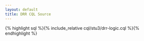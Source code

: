 ```yaml
---
layout: default
title: DRR CQL Source
---
```


{% highlight sql %}{% include_relative cql/stu3/drr-logic.cql %}{% endhighlight %}
